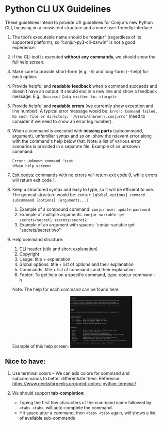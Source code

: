 # Python CLI UX Guidelines

These guidelines intend to provide UX guidelines for Conjur's new Python CLI, focusing on a consistent structure and a more user-friendly interface.

1. The tool’s executable name should be “**conjur**” (regardless of its supported platform), so “conjur-py3-cli-darwin” is not a good experience.

2. If the CLI tool is executed **without** **any** **commands**, we should show the full help screen.

3. Make sure to provide short-form (e.g. -h) and long-form (--help) for each option.

4. Provide helpful and **readable** **feedback** when a command succeeds and doesn’t have an output. It should end in a new line and show a feedback message. E.g., `Success! Data written to: <target>`

5. Provide helpful and **readable** **errors** (we currently show exception and line number). A typical error message would be: `Error: Command failed. No such file or directory: ‘/Users/sharonr/.conjurrc’` (need to consider if we need to show an error log number).

6. When a command is executed with **missing** **parts** (subcommand, argument), unfamiliar syntax and so on, show the relevant error along with the command's help below that. Note: a list of various error scenarios is provided in a separate file.
   Example of an unknown command:
   ```
   Error: Unknown command 'test'
   <Main help screen>
   ```

7. Exit codes: commands with no errors will return exit code 0, while errors will return exit code 1. 

8. Keep a structured syntax and easy to type, so it will be efficient to use.
   The general structure would be: `conjur [global options] command subcommand [options] [arguments...]`

   1. Example of a compound command: `conjur user update-password`
   2. Example of multiple arguments: `conjur variable get secrets/secret1 secrets/secret2`
   3. Example of an argument with spaces: `conjur variable get "secrets/secret two" 

9. Help command structure:

   1. CLI header (title and short explanation)
   2. Copyright
   3. Usage: title + explanation
   4. Global options: title + list of options and their explanation
   5. Commands: title + list of commands and their explanation 
   6. Footer: To get help on a specific command, type: conjur command -h

   Note: The help for each command can be found here.

   Example of this help screen: 
   <img src="../images/help-screen.png" alt="help-screen" style="zoom:20%;" />

## Nice to have:

1. Use terminal colors – We can add colors for command and subcommands to better differentiate them.
Reference: https://www.geeksforgeeks.org/print-colors-python-terminal/

2. We should support **tab**-**completion**:
   - Typing the first few characters of the command name followed by `<tab> <tab>`, will auto-complete the command.
   - Hit space after a command, then `<tab> <tab>` again, will shows a list of available sub-commands
